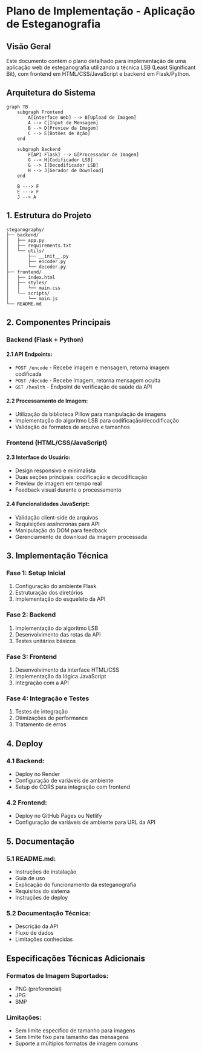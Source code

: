 # Plano de Implementação - Aplicação de Esteganografia

## Visão Geral
Este documento contém o plano detalhado para implementação de uma aplicação web de esteganografia utilizando a técnica LSB (Least Significant Bit), com frontend em HTML/CSS/JavaScript e backend em Flask/Python.

## Arquitetura do Sistema

```mermaid
graph TB
    subgraph Frontend
        A[Interface Web] --> B[Upload de Imagem]
        A --> C[Input de Mensagem]
        B --> D[Preview da Imagem]
        C --> E[Botões de Ação]
    end
    
    subgraph Backend
        F[API Flask] --> G[Processador de Imagem]
        G --> H[Codificador LSB]
        G --> I[Decodificador LSB]
        H --> J[Gerador de Download]
    end
    
    B ---> F
    E ---> F
    J --> A
```

## 1. Estrutura do Projeto

```
steganography/
├── backend/
│   ├── app.py
│   ├── requirements.txt
│   └── utils/
│       ├── __init__.py
│       ├── encoder.py
│       └── decoder.py
├── frontend/
│   ├── index.html
│   ├── styles/
│   │   └── main.css
│   └── scripts/
│       └── main.js
└── README.md
```

## 2. Componentes Principais

### Backend (Flask + Python)

#### 2.1 API Endpoints:
- `POST /encode` - Recebe imagem e mensagem, retorna imagem codificada
- `POST /decode` - Recebe imagem, retorna mensagem oculta
- `GET /health` - Endpoint de verificação de saúde da API

#### 2.2 Processamento de Imagem:
- Utilização da biblioteca Pillow para manipulação de imagens
- Implementação do algoritmo LSB para codificação/decodificação
- Validação de formatos de arquivo e tamanhos

### Frontend (HTML/CSS/JavaScript)

#### 2.3 Interface do Usuário:
- Design responsivo e minimalista
- Duas seções principais: codificação e decodificação
- Preview de imagem em tempo real
- Feedback visual durante o processamento

#### 2.4 Funcionalidades JavaScript:
- Validação client-side de arquivos
- Requisições assíncronas para API
- Manipulação do DOM para feedback
- Gerenciamento de download da imagem processada

## 3. Implementação Técnica

### Fase 1: Setup Inicial
1. Configuração do ambiente Flask
2. Estruturação dos diretórios
3. Implementação do esqueleto da API

### Fase 2: Backend
1. Implementação do algoritmo LSB
2. Desenvolvimento das rotas da API
3. Testes unitários básicos

### Fase 3: Frontend
1. Desenvolvimento da interface HTML/CSS
2. Implementação da lógica JavaScript
3. Integração com a API

### Fase 4: Integração e Testes
1. Testes de integração
2. Otimizações de performance
3. Tratamento de erros

## 4. Deploy

### 4.1 Backend:
- Deploy no Render
- Configuração de variáveis de ambiente
- Setup do CORS para integração com frontend

### 4.2 Frontend:
- Deploy no GitHub Pages ou Netlify
- Configuração de variáveis de ambiente para URL da API

## 5. Documentação

### 5.1 README.md:
- Instruções de instalação
- Guia de uso
- Explicação do funcionamento da esteganografia
- Requisitos do sistema
- Instruções de deploy

### 5.2 Documentação Técnica:
- Descrição da API
- Fluxo de dados
- Limitações conhecidas

## Especificações Técnicas Adicionais

### Formatos de Imagem Suportados:
- PNG (preferencial)
- JPG
- BMP

### Limitações:
- Sem limite específico de tamanho para imagens
- Sem limite fixo para tamanho das mensagens
- Suporte a múltiplos formatos de imagem comuns